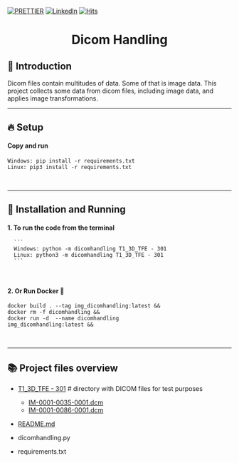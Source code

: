 <!-- PROJECT SHIELDS -->
[![PRETTIER](https://img.shields.io/badge/code_style-prettier-ff69b4.svg?style=flat-square)](https://gitter.im/jlongster/prettie)
[![LinkedIn][linkedin-shield]](https://www.linkedin.com/in/bmvpereira/)
[![Hits](https://hits.seeyoufarm.com/api/count/incr/badge.svg?url=https://github.com/bmvmpereira/dicomhandling=%23E71A18&title_bg=%23555555&icon=dependabot.svg&icon_color=%23E7E7E7&title=views&edge_flat=false)](https://hits.seeyoufarm.com)
<!-- PROJECT SHIELDS -->



<!-- PROJECT -->
<p align="center">
  <h1 align="center"> 
   Dicom Handling  
  </h1> 
</p>



<!-- ABOUT THE PROJECT -->
## 🤔 Introduction
Dicom files contain multitudes of data. Some of that is image data. This project collects some data from dicom files, including image data, and applies image transformations.
<br /> 

---
<!-- SETUP -->

## 🔥 Setup

#### Copy and run

```
Windows: pip install -r requirements.txt
Linux: pip3 install -r requirements.txt
```

<br />

---


<!-- INSTALLATION -->

## 🔨 Installation and Running
#### 1. To run the code from the terminal
      ```
      Windows: python -m dicomhandling T1_3D_TFE - 301
      Linux: python3 -m dicomhandling T1_3D_TFE - 301
      ```
<br />

#### 2. Or Run Docker 🐳
```
docker build . --tag img_dicomhandling:latest &&
docker rm -f dicomhandling &&
docker run -d  --name dicomhandling  
img_dicomhandling:latest &&
```
<br />

---

<!-- File Overview -->

## 📚 Project files overview

- [T1_3D_TFE - 301](https://github.com/bmvmpereira/dicomhandling/tree/main/T1_3D_TFE%20-%20301 "T1_3D_TFE - 301") # directory with DICOM files for test purposes
    - [IM-0001-0035-0001.dcm](https://github.com/bmvmpereira/dicomhandling/blob/main/T1_3D_TFE%20-%20301/IM-0001-0035-0001.dcm "IM-0001-0035-0001.dcm")
    - [IM-0001-0086-0001.dcm](https://github.com/bmvmpereira/dicomhandling/blob/main/T1_3D_TFE%20-%20301/IM-0001-0086-0001.dcm "IM-0001-0086-0001.dcm") 

- [README.md](https://github.com/bmvmpereira/dicomhandling/blob/main/README.md "README.md")
- dicomhandling.py 
- requirements.txt 


<!-- MARKDOWN LINKS & IMAGES -->
[contributors-shield]: https://img.shields.io/github/contributors/othneildrew/Best-README-Template.svg?style=flat-square
[contributors-url]: https://github.com/othneildrew/Best-README-Template/graphs/contributors
[forks-shield]: https://img.shields.io/github/forks/othneildrew/Best-README-Template.svg?style=flat-square
[forks-url]: https://github.com/othneildrew/Best-README-Template/network/members
[stars-shield]: https://img.shields.io/github/stars/othneildrew/Best-README-Template.svg?style=flat-square
[stars-url]: https://github.com/othneildrew/Best-README-Template/stargazers
[issues-shield]: https://img.shields.io/github/issues/othneildrew/Best-README-Template.svg?style=flat-square
[issues-url]: https://github.com/othneildrew/Best-README-Template/issues
[license-shield]: https://img.shields.io/github/license/othneildrew/Best-README-Template.svg?style=flat-square
[license-url]: https://github.com/othneildrew/Best-README-Template/blob/master/LICENSE.txt
[linkedin-shield]: https://img.shields.io/badge/-LinkedIn-black.svg?style=flat-square&logo=linkedin&colorB=555
[linkedin-url]: https://linkedin.com/in/othneildrew
[product-screenshot]: images/screenshot.png
<!-- MARKDOWN LINKS & IMAGES -->


